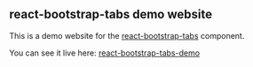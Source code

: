 ## react-bootstrap-tabs demo website

This is a demo website for the [react-bootstrap-tabs](https://github.com/freeranger/react-bootstrap-tabs) component.

You can see it live here: [react-bootstrap-tabs-demo](https://freeranger.github.io/react-bootstrap-tabs-demo)
